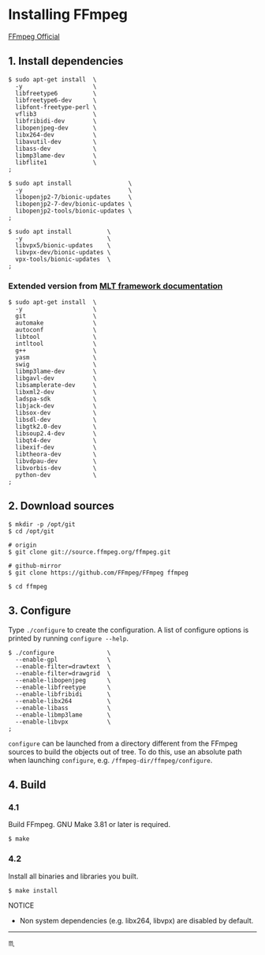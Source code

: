 # Installing FFmpeg #

[FFmpeg Official](http://ffmpeg.org)

## 1. Install dependencies ##

```shell
$ sudo apt-get install  \
  -y                    \
  libfreetype6          \
  libfreetype6-dev      \
  libfont-freetype-perl \
  vflib3                \
  libfribidi-dev        \
  libopenjpeg-dev       \
  libx264-dev           \
  libavutil-dev         \
  libass-dev            \
  libmp3lame-dev        \
  libflite1             \
;
```

```shell
$ sudo apt install                \
  -y                              \
  libopenjp2-7/bionic-updates     \
  libopenjp2-7-dev/bionic-updates \
  libopenjp2-tools/bionic-updates \
;
```

```shell
$ sudo apt install          \
  -y                        \
  libvpx5/bionic-updates    \
  libvpx-dev/bionic-updates \
  vpx-tools/bionic-updates  \
;
```

### Extended version from [MLT framework documentation](https://www.mltframework.org/docs/buildscripts/) ###

```shell
$ sudo apt-get install  \
  -y                    \
  git                   \
  automake              \
  autoconf              \
  libtool               \
  intltool              \
  g++                   \
  yasm                  \
  swig                  \
  libmp3lame-dev        \
  libgavl-dev           \
  libsamplerate-dev     \
  libxml2-dev           \
  ladspa-sdk            \
  libjack-dev           \
  libsox-dev            \
  libsdl-dev            \
  libgtk2.0-dev         \
  libsoup2.4-dev        \
  libqt4-dev            \
  libexif-dev           \
  libtheora-dev         \
  libvdpau-dev          \
  libvorbis-dev         \
  python-dev            \
;
```

## 2. Download sources ##

```shell
$ mkdir -p /opt/git
$ cd /opt/git
```

```shell
# origin
$ git clone git://source.ffmpeg.org/ffmpeg.git

# github-mirror
$ git clone https://github.com/FFmpeg/FFmpeg ffmpeg
```

```shell
$ cd ffmpeg
```

## 3. Configure ##

Type `./configure` to create the configuration. A list of configure
options is printed by running `configure --help`.

```shell
$ ./configure               \
  --enable-gpl              \
  --enable-filter=drawtext  \
  --enable-filter=drawgrid  \
  --enable-libopenjpeg      \
  --enable-libfreetype      \
  --enable-libfribidi       \
  --enable-libx264          \
  --enable-libass           \
  --enable-libmp3lame       \
  --enable-libvpx           \
;
```

`configure` can be launched from a directory different from the FFmpeg
sources to build the objects out of tree. To do this, use an absolute
path when launching `configure`, e.g. `/ffmpeg-dir/ffmpeg/configure`.

## 4. Build ##

### 4.1 ###
Build FFmpeg. GNU Make 3.81 or later is required.

```shell
$ make
```

### 4.2 ###
Install all binaries and libraries you built.

```shell
$ make install
```

NOTICE
- Non system dependencies (e.g. libx264, libvpx) are disabled by default.

---

:scorpius:
